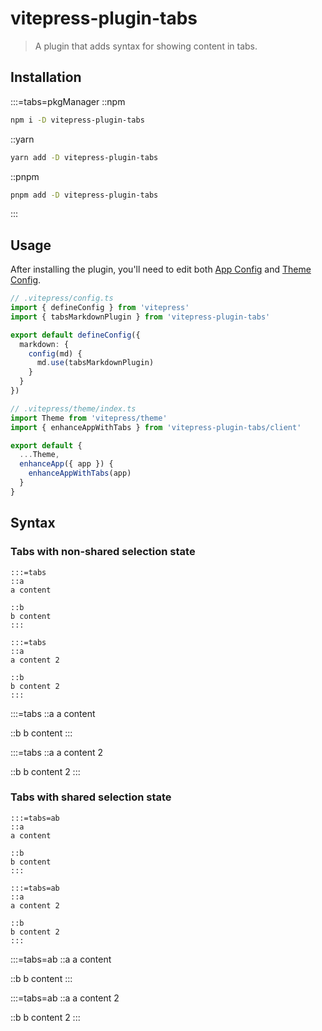 # vitepress-plugin-tabs

> A plugin that adds syntax for showing content in tabs.

## Installation

:::=tabs=pkgManager
::npm

```sh
npm i -D vitepress-plugin-tabs
```

::yarn

```sh
yarn add -D vitepress-plugin-tabs
```

::pnpm

```sh
pnpm add -D vitepress-plugin-tabs
```

:::

## Usage

After installing the plugin, you'll need to edit both [App Config](https://vitepress.vuejs.org/config/app-configs) and [Theme Config](https://vitepress.vuejs.org/config/theme-configs).

```ts
// .vitepress/config.ts
import { defineConfig } from 'vitepress'
import { tabsMarkdownPlugin } from 'vitepress-plugin-tabs'

export default defineConfig({
  markdown: {
    config(md) {
      md.use(tabsMarkdownPlugin)
    }
  }
})
```

```ts
// .vitepress/theme/index.ts
import Theme from 'vitepress/theme'
import { enhanceAppWithTabs } from 'vitepress-plugin-tabs/client'

export default {
  ...Theme,
  enhanceApp({ app }) {
    enhanceAppWithTabs(app)
  }
}
```

## Syntax

### Tabs with non-shared selection state

```
:::=tabs
::a
a content

::b
b content
:::

:::=tabs
::a
a content 2

::b
b content 2
:::
```

:::=tabs
::a
a content

::b
b content
:::

:::=tabs
::a
a content 2

::b
b content 2
:::

### Tabs with shared selection state

```
:::=tabs=ab
::a
a content

::b
b content
:::

:::=tabs=ab
::a
a content 2

::b
b content 2
:::
```

:::=tabs=ab
::a
a content

::b
b content
:::

:::=tabs=ab
::a
a content 2

::b
b content 2
:::
